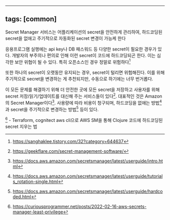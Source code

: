 ----
tags: [common]
---
Secret Manager 서비스는 어플리케이션의 secret을 안전하게 관리하여, 하드코딩된 secret을 없애고 주기적으로 자동화된 secret 변경이 가능케 한다

응용프로그램 실행에는 api key나 DB 패스워드 등 다양한 secret이 필요한 경우가 있다. 개발자의 부주의나 편의로 인해 이런 secret이 코드에 하드코딩되곤 한다. 이는 심각한 보안 위협이 될 수 있다. 특히 오픈소스인 경우 정말로 위험하다[^root-hacked]

또한 하나의 secret이 오랫동안 유지되는 경우, secret이 털리면 위험해진다. 이를 위해 주기적으로 secret을 변경하는 게 추천되지만, 수동으로 하기에는 너무 번거롭다.

이 모든 문제를 해결하기 위해 더 안전한 곳에 모든 secret을 저장하고 사용자를 위해 secret 저장/읽기/업데이트를 대신해 주는  서비스들이 있다[^services]. 대표적인 것은 Amazon의 Secret Manager이다[^aws-sm]. 사용량에 따라 비용이 청구되며, 하드코딩을 없애는 방법[^rm-hardcode]과 secret을 주기적으로 변경하는 방법[^rotate] 등이 있다. 

[^sm-clj] - Terraform, cognitect aws cli으로 AWS SM을 통해 Clojure 코드에 하드코딩된 secret 지우는 법

[^rm-hardcode]: https://docs.aws.amazon.com/secretsmanager/latest/userguide/tutorials_rotation-single.html
[^rotate]: https://docs.aws.amazon.com/secretsmanager/latest/userguide/hardcoded.html
[^services]: https://geekflare.com/secret-management-software/
[^root-hacked]: https://sanghaklee.tistory.com/32?category=644637
[^aws-sm]: https://docs.aws.amazon.com/secretsmanager/latest/userguide/intro.html 
[^sm-clj]: https://curiousprogrammer.net/posts/2022-02-16-aws-secrets-manager-least-privilege
